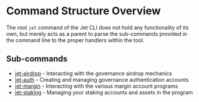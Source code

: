 # Command Structure Overview

The root `jet` command of the Jet CLI does not hold any functionality of its own, but merely acts as a parent to parse the sub-commands provided in the command line to the proper handlers within the tool.

## Sub-commands

- [jet-airdrop](commands/airdrop.md) - Interacting with the governance airdrop mechanics
- [jet-auth](commands/auth.md) - Creating and managing governance authentication accounts
- [jet-margin](commands/margin.md) - Interacting with the various margin account programs
- [jet-staking](commands/staking.md) - Managing your staking accounts and assets in the program
